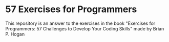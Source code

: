 # 57 Exercises for Programmers
This repository is an answer to the exercises in the book "Exercises for Programmers: 57 Challenges to Develop Your Coding Skills" made by Brian P. Hogan
